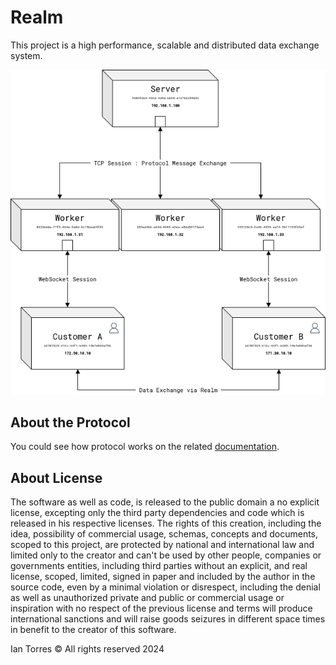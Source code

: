 # Realm

This project is a high performance, scalable and distributed data exchange system.

![Diagram](diagram.png)

## About the Protocol

You could see how protocol works on the related [documentation](Protocol.md).

## About License

The software as well as code, is released to the public domain a no explicit license, excepting only the third party dependencies and code which is released in his respective licenses. The rights of this creation, including the idea, possibility of commercial usage, schemas, concepts and documents, scoped to this project, are protected by national and international law and limited only to the creator and can't be used by other people, companies or governments entities, including third parties without an explicit, and real license, scoped, limited, signed in paper and included by the author in the source code, even by a minimal violation or disrespect, including the denial as well as unauthorized private and public or commercial usage or inspiration with no respect of the previous license and terms will produce international sanctions and will raise goods seizures in different space times in benefit to the creator of this software.

Ian Torres &copy; All rights reserved 2024